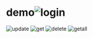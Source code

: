 # demo![login](https://user-images.githubusercontent.com/127776981/234065511-470596d5-74a5-4ec8-9bd5-083d65476097.png)
![update](https://user-images.githubusercontent.com/127776981/234065617-55b0475d-c0b3-4b9e-aa05-18458b5b4f98.png)
![get](https://user-images.githubusercontent.com/127776981/234065661-ffa72ac3-72d0-4b6b-ab0d-75f13cc0caf6.png)
![delete](https://user-images.githubusercontent.com/127776981/234065733-b517c7bf-ab66-4287-a71e-962d723ad5f0.png)
![getall](https://user-images.githubusercontent.com/127776981/234066250-0e73b716-2988-43f8-a949-713ba4f562f3.png)

